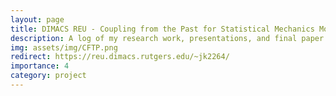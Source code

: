```yaml
---
layout: page
title: DIMACS REU - Coupling from the Past for Statistical Mechanics Models
description: A log of my research work, presentations, and final paper as part of the DIMACS REU at Rutgers University 
img: assets/img/CFTP.png
redirect: https://reu.dimacs.rutgers.edu/~jk2264/
importance: 4
category: project
---
```

